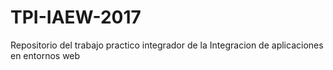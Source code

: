 # TPI-IAEW-2017
Repositorio del trabajo practico integrador de la Integracion de aplicaciones en entornos web
